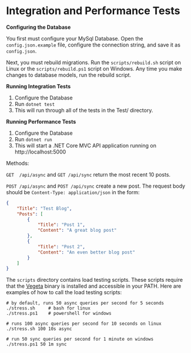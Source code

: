 Integration and Performance Tests
================================

**Configuring the Database**

You first must configure your MySql Database.  Open the `config.json.example` file, configure the connection string, and save it as `config.json`.

Next, you must rebuild migrations.  Run the `scripts/rebuild.sh` script on Linux or the `scripts/rebuild.ps1` script on Windows.  Any time you make changes to database models, run the rebuild script.

**Running Integration Tests**

1. Configure the Database
2. Run `dotnet test`
3. This will run through all of the tests in the Test/ directory.

**Running Performance Tests**

1. Configure the Database
2. Run `dotnet run`
3. This will start a .NET Core MVC API application running on http://localhost:5000

Methods:

`GET  /api/async` and `GET /api/sync` return the most recent 10 posts.

`POST /api/async` and `POST /api/sync` create a new post.  The request body should be `Content-Type: application/json` in the form:

```json
{
	"Title": "Test Blog",
	"Posts": [
		{
			"Title": "Post 1",
			"Content": "A great blog post"
		},
		{
			"Title": "Post 2",
			"Content": "An even better blog post"
		}
	]
}
```

The `scripts` directory contains load testing scripts.  These scripts require that the  [Vegeta](https://github.com/tsenart/vegeta/releases) binary is installed and accessible in your PATH.  Here are examples of how to call the load testing scripts:
```
# by default, runs 50 async queries per second for 5 seconds
./stress.sh     # bash for linux
./stress.ps1    # powershell for windows

# runs 100 async queries per second for 10 seconds on linux
./stress.sh 100 10s async

# run 50 sync queries per second for 1 minute on windows
./stress.ps1 50 1m sync
```
